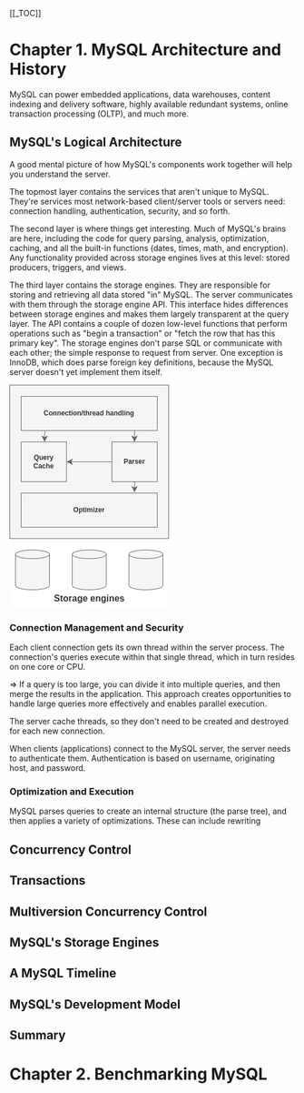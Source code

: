[[_TOC]]

# Chapter 1. MySQL Architecture and History

MySQL can power embedded applications, data warehouses, content indexing and delivery software, highly available redundant systems, online transaction processing (OLTP), and much more.

## MySQL's Logical Architecture

A good mental picture of how MySQL's components work together will help you understand the server.

The topmost layer contains the services that aren't unique to MySQL. They're services most network-based client/server tools or servers need: connection handling, authentication, security, and so forth.

The second layer is where things get interesting. Much of MySQL's brains are here, including the code for query parsing, analysis, optimization, caching, and  all the built-in functions (dates, times, math, and encryption). Any functionality provided across storage engines lives at this level: stored producers, triggers, and views.

The third layer contains the storage engines. They are responsible for storing and retrieving all data stored "in" MySQL. The server communicates with them through the storage engine API. This interface hides differences between storage engines and makes them largely transparent at the query layer. The API contains a couple of dozen low-level functions that perform operations such as "begin a transaction" or "fetch the row that has this primary key". The storage engines don't parse SQL or communicate with each other; the simple response to request from server. One exception is InnoDB, which does parse foreign key definitions, because the MySQL server doesn't yet implement them itself.

![alt](./assets/high-performance-mysql/mysql-arch.png)

### Connection Management and Security

Each client connection gets its own thread within the server process. The connection's queries execute within that single thread, which in turn resides on one core or CPU.

=> If a query is too large, you can divide it into multiple queries, and then merge the results in the application. This approach creates opportunities to handle large queries more effectively and enables parallel execution.

The server cache threads, so they don't need to be created and destroyed for each new connection.

When clients (applications) connect to the MySQL server, the server needs to authenticate them. Authentication is based on username, originating host, and password.

### Optimization and Execution

MySQL parses queries to create an internal structure (the parse tree), and then applies a variety of optimizations. These can include rewriting

## Concurrency Control

## Transactions

## Multiversion Concurrency Control

## MySQL's Storage Engines

## A MySQL Timeline

## MySQL's Development Model

## Summary

# Chapter 2. Benchmarking MySQL

